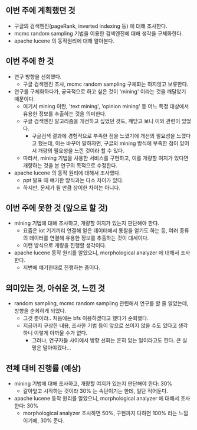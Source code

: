 이번 주에 계획했던 것
----------------
* 구글의 검색엔진(pageRank, inverted indexing 등) 에 대해 조사한다. 
* mcmc random sampling 기법을 이용한 검색엔진에 대해 생각을 구체화한다.
* apache lucene 의 동작원리에 대해 알아본다. 


이번 주에 한 것
------------
* 연구 방향을 선회했다.
  * 구글 검색엔진 조사, mcmc random sampling 구체화는 하지않고 보류한다.
* 연구를 구체화하다가, 궁극적으로 하고 싶은 것이 'mining' 이라는 것을 깨달았기 때문이다.
  * 여기서 mining 이란, 'text mining', 'opinion mining' 등 어느 특정 대상에서 유용한 정보를 추출하는 것을 의미한다.
  * 구글 검색엔진 알고리즘을 개선하고 싶었던 것도, 꺠닫고 보니 이와 관련이 있었다.
    * 구글검색 결과에 경험적으로 부족한 점을 느꼈기에 개선의 필요성을 느꼈다고 했는데, 이는 바꾸어 말하자면, 구글의 mining 방식에 부족한 점이 있어서 개량의 필요성을 느낀 것이라 할 수 있다. 
  * 따라서, mining 기법을 사용한 서비스를 구현하고, 이를 개량할 여지가 있다면 개량하는 것을 본 연구의 목적으로 수정한다.
* apache lucene 의 동작 원리에 대해서 조사했다.
  * ppt 발표 때 얘기한 방식과는 다소 차이가 있다. 
  * 하지만, 문제가 될 만큼 상이한 차이는 아니다.


이번 주에 못한 것 (앞으로 할 것)
-------------------------
* mining 기법에 대해 조사하고, 개량할 여지가 있는지 판단해야 한다.
  * 요즘은 iot 기기끼리 연결해 얻은 데이터에서 통찰을 얻기도 하는 등, 여러 종류의 데이터를 연결해 유용한 정보를 추출하는 것이 대세이다.
  * 이런 방식으로 개량을 진행할 생각이다.
* apache lucene 동작 원리를 알았으니, morphological analyzer 에 대해서 조사한다.
  * 저번에 얘기한대로 진행하는 중이다.


의미있는 것, 아쉬운 것, 느낀 것
------------------------
* random sampling, mcmc random sampling 관련해서 연구를 할 줄 알았는데, 방향을 순회하게 되었다.
  * 그것 뿐이랴.. 처음에는 bfs 이용하겠다고 했다가 순회했다.
  * 지금까지 구상한 내용, 조사한 기법 등이 앞으로 쓰이지 않을 수도 있다고 생각하니 이렇게 아까울 수가 없다. 
    * 그러나, 연구자들 사이에서 방향 선회는 흔히 있는 일이라고도 한다. 큰 실망은 말아야겠다...


전체 대비 진행률 (예상)
------------------
* mining 기법에 대해 조사하고, 개량할 여지가 있는지 판단해야 한다: 30%
  * 갈아엎고 시작하는 것이라 30% 는 속단이기는 한데, 일단 적어둔다.
* apache lucene 동작 원리를 알았으니, morphological analyzer 에 대해서 조사한다: 30%
  * morphological analyzer 조사하면 50%, 구현까지 다하면 100% 라는 느낌이기에, 30% 준다.
